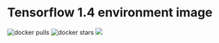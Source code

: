 # Tensorflow 1.4 environment image

![docker pulls](https://img.shields.io/docker/pulls/linkernetworks/tensorflow-14.svg) ![docker stars](https://img.shields.io/docker/stars/linkernetworks/tensorflow-14.svg) [![](https://images.microbadger.com/badges/image/linkernetworks/tensorflow-14.svg)](https://microbadger.com/images/linkernetworks/tensorflow-14 "linkernetworks/tensorflow-14 image metadata")
